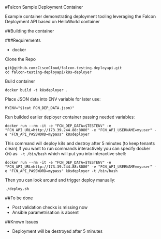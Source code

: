 #Falcon Sample Deployment Container

Example container demonstrating deployment tooling leveraging the Falcon Deployment API based on HelloWorld container

##Building the container

###Requirements
- docker

Clone the Repo
```
git@github.com:CiscoCloud/falcon-testing-deployapi.git
cd falcon-testing-deployapi/k8s-deployer
```
Build container
```
docker build -t k8sdeployer .
```

Place JSON data into ENV variable for later use:
```
MYENV="$(cat FCN_DEP_DATA.json)"
```
Run builded earlier deployer container passing needed variables:
```
docker run --rm -it -e "FCN_DEP_DATA=$TESTENV" -e "FCN_API_URL=http://173.39.244.88:8080" -e "FCN_API_USERNAME=myuser" -e "FCN_API_PASSWORD=mypass" k8sdeployer
```
This command will deploy k8s and destroy after 5 minutes (to keep tenants clean)
If you want to run commands interactively you can specify docker `CMD` as ` -t /bin/bash` which will put you into interactive shell:
```
docker run --rm -it -e "FCN_DEP_DATA=$TESTENV" -e "FCN_API_URL=http://173.39.244.88:8080" -e "FCN_API_USERNAME=myuser" -e "FCN_API_PASSWORD=mypass" k8sdeployer -t /bin/bash
```
Then you can look around and trigger deploy manually:
```
./deploy.sh
```

##To be done
- Post validation checks is missing now
- Ansible parametrisation is absent

##Known Issues
- Deployment will be destroyed after 5 minutes
